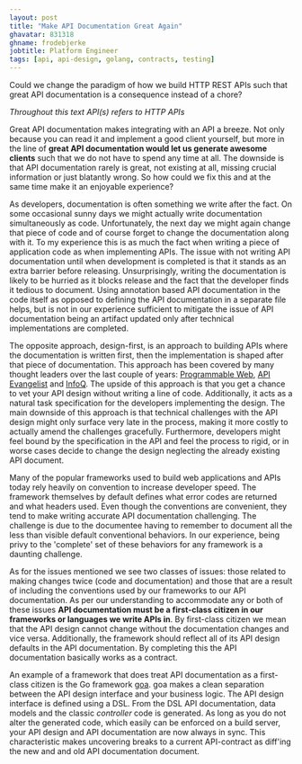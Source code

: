 ```yaml
---
layout: post
title: "Make API Documentation Great Again"
ghavatar: 831318
ghname: frodebjerke
jobtitle: Platform Engineer
tags: [api, api-design, golang, contracts, testing]
---
```


Could we change the paradigm of how we build HTTP REST APIs such that great API documentation is a consequence instead of a chore?

*Throughout this text API(s) refers to HTTP APIs*

Great API documentation makes integrating with an API a breeze. Not only because you can read it and implement a good client yourself, but more in the line of **great API documentation would let us generate awesome clients** such that we do not have to spend any time at all. The downside is that API documentation rarely is great, not existing at all, missing crucial information or just blatantly wrong. So how could we fix this and at the same time make it an enjoyable experience?

As developers, documentation is often something we write after the fact. On some occasional sunny days we might actually write documentation simultaneously as code. Unfortunately, the next day we might again change that piece of code and of course forget to change the documentation along with it. To my experience this is as much the fact when writing a piece of application code as when implementing APIs. The issue with not writing API documentation until when development is completed is that it stands as an extra barrier before releasing. Unsurprisingly, writing the documentation is likely to be hurried as it blocks release and the fact that the developer finds it tedious to document. Using annotation based API documentation in the code itself as opposed to defining the API documentation in a separate file helps, but is not in our experience sufficient to mitigate the issue of API documentation being an artifact updated only after technical implementations are completed.

The opposite approach, design-first, is an approach to building APIs where the documentation is written first, then the implementation is shaped after that piece of documentation. This approach has been covered by many thought leaders over the last couple of years: [Programmable Web](http://www.programmableweb.com/news/how-to-design-great-apis-api-first-design-and-raml/how-to/2015/07/10), [API Evangelist](https://apievangelist.com/2014/08/11/what-is-an-api-first-strategy-adding-some-dimensions-to-this-new-question/) and [InfoQ](https://www.infoq.com/presentations/api-design-first). The upside of this approach is that you get a chance to vet your API design without writing a line of code. Additionally, it acts as a natural task specification for the developers implementing the design. The main downside of this approach is that technical challenges with the API design might only surface very late in the process, making it more costly to actually amend the challenges gracefully. Furthermore, developers might feel bound by the specification in the API and feel the process to rigid, or in worse cases decide to change the design neglecting the already existing API document.

Many of the popular frameworks used to build web applications and APIs today rely heavily on convention to increase developer speed. The framework themselves by default defines what error codes are returned and what headers used. Even though the conventions are convenient, they tend to make writing accurate API documentation challenging. The challenge is due to the documentee having to remember to document all the less than visible default conventional behaviors. In our experience, being privy to the 'complete' set of these behaviors for any framework is a daunting challenge.

As for the issues mentioned we see two classes of issues: those related to making changes twice (code and documentation) and those that are a result of including the conventions used by our frameworks to our API documentation. As per our understanding to accommodate any or both of these issues **API documentation must be a first-class citizen in our frameworks or languages we write APIs in**. By first-class citizen we mean that the API design cannot change without the documentation changes and vice versa. Additionally, the framework should reflect all of its API design defaults in the API documentation. By completing this the API documentation basically works as a contract.

An example of a framework that does treat API documentation as a first-class citizen is the Go framework [goa](https://github.com/goadesign/goa). goa makes a clean separation between the API design interface and your business logic. The API design interface is defined using a DSL. From the DSL API documentation, data models and the classic *controller* code is generated. As long as you do not alter the generated code, which easily can be enforced on a build server, your API design and API documentation are now always in sync. This characteristic makes uncovering breaks to a current API-contract as diff'ing the new and and old API documentation document.
